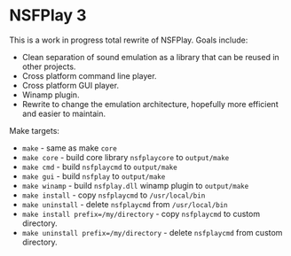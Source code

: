 # NSFPlay 3

This is a work in progress total rewrite of NSFPlay. Goals include:

* Clean separation of sound emulation as a library that can be reused in other projects.
* Cross platform command line player.
* Cross platform GUI player.
* Winamp plugin.
* Rewrite to change the emulation architecture, hopefully more efficient and easier to maintain.

Make targets:
* `make` - same as make `core` 
* `make core` - build core library `nsfplaycore` to `output/make`
* `make cmd` - build `nsfplaycmd` to `output/make`
* `make gui` - build `nsfplay` to `output/make`
* `make winamp` - build `nsfplay.dll` winamp plugin to `output/make`
* `make install` - copy `nsfplaycmd` to `/usr/local/bin`
* `make uninstall` - delete `nsfplaycmd` from `/usr/local/bin`
* `make install prefix=/my/directory` - copy `nsfplaycmd` to custom directory.
* `make uninstall prefix=/my/directory` - delete `nsfplaycmd` from custom directory.
